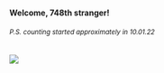 #### Welcome, 748th stranger!

###### <sup>P.S. counting started approximately in 10.01.22</sup>

<img src="https://kraftwerk28.pp.ua/vcnt.png"></img>
